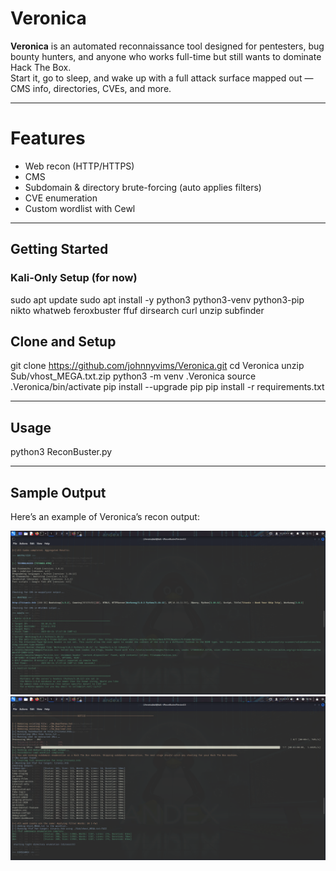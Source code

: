 # Veronica

**Veronica** is an automated reconnaissance tool designed for pentesters, bug bounty hunters, and anyone who works full-time but still wants to dominate Hack The Box.  
Start it, go to sleep, and wake up with a full attack surface mapped out — CMS info, directories, CVEs, and more.

---

# Features

- Web recon (HTTP/HTTPS)
- CMS
- Subdomain & directory brute-forcing (auto applies filters)
- CVE enumeration
- Custom wordlist with Cewl

---

##  Getting Started

###  Kali-Only Setup (for now)

sudo apt update
sudo apt install -y python3 python3-venv python3-pip nikto whatweb feroxbuster ffuf dirsearch curl unzip subfinder


## Clone and Setup
git clone https://github.com/johnnyvims/Veronica.git
cd Veronica
unzip Sub/vhost_MEGA.txt.zip
python3 -m venv .Veronica
source .Veronica/bin/activate
pip install --upgrade pip
pip install -r requirements.txt

---

## Usage
python3 ReconBuster.py

---

## Sample Output

Here’s an example of Veronica’s recon output:

![Recon Screenshot](Screenshot1.png)
![Recon Screenshot](Screenshot2.png)


